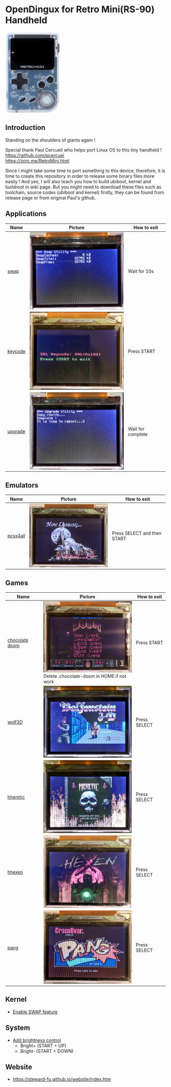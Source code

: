 # OpenDingux for Retro Mini(RS-90) Handheld
![Alt text](imgs/main.jpg)
  
## Introduction
Standing on the shoulders of giants again !   
  
Special thank Paul Cercueil who helps port Linux OS to this tiny handheld !  
https://github.com/pcercuei  
https://zcrc.me/RetroMini.html  
  
Since I might take some time to port something to this device, therefore, it is time to create this repository in order to release some binary files more easily ! And yes, I will also teach you how to build ubiboot, kernel and buildroot in wiki page. But you might need to download these files such as toolchain, source codes (ubiboot and kernel) firstly, they can be found from release page or from original Paul's github.
  
## Applications
| Name | Picture | How to exit |
| -----|---------|---------------------|
| [swap](https://github.com/steward-fu/rs90/releases/download/v20190512_2/swap.opk) | ![Alt text](imgs/swap.jpg) | Wait for 10s |
| [keycode](https://github.com/steward-fu/rs90/releases/download/v20190510_6/keycode.opk) | ![Alt text](imgs/keycode.jpg) | Press START |
| [upgrade](https://github.com/steward-fu/rs90/releases/download/v20190514_1/upgrade.opk) | ![Alt text](imgs/upgrade.jpg) | Wait for complete |
  
## Emulators
| Name | Picture | How to exit |
| -----|---------|---------------------|
| [pcsx4all](https://github.com/steward-fu/rs90/releases/download/v20190516_1/pcsx4all.opk) | ![Alt text](imgs/pcsx4all.jpg) | Press SELECT and then START |
  
## Games
| Name | Picture | How to exit |
| -----|---------|---------------------|
| [chocolate doom](https://github.com/steward-fu/rs90/releases/download/v20190510_4/ccdoom.opk) | ![Alt text](imgs/ccdoom.jpg)<br>Delete .chocolate-doom in HOME if not work | Press START |
| [wolf3D](https://github.com/steward-fu/rs90/releases/download/v20190509_5/wolf3d.opk) | ![Alt text](imgs/wolf3d.jpg) | Press SELECT |
| [hheretic](https://github.com/steward-fu/rs90/releases/download/v20190510_2/hheretic.opk) | ![Alt text](imgs/hheretic.jpg) | Press SELECT |
| [hhexen](https://github.com/steward-fu/rs90/releases/download/v20190510_5/hhexen.opk) | ![Alt text](imgs/hhexen.jpg) | Press SELECT |
| [pang](https://github.com/steward-fu/rs90/releases/download/v20190510_7/pang.opk) | ![Alt text](imgs/pang.jpg) | Press SELECT |
  
## Kernel
-  [Enable SWAP feature](https://github.com/steward-fu/rs90/releases/download/v20190510_1/uzImage.bin)  
  
## System
-  [Add brightness control](https://github.com/steward-fu/rs90/releases/download/v20190514_1/upgrade.opk)  
   -  Bright+ (START + UP)  
   -  Bright- (START + DOWN)  
  
## Website
-  https://steward-fu.github.io/website/index.htm

